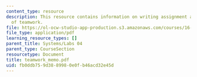 ```yaml
---
content_type: resource
description: This resource contains information on writing assignment addressing issues
  of teamwork.
file: https://ol-ocw-studio-app-production.s3.amazonaws.com/courses/16-01-unified-engineering-i-ii-iii-iv-fall-2005-spring-2006/fb0ddb759d3889980e0fb46acd32e45d_teamwork_memo.pdf
file_type: application/pdf
learning_resource_types: []
parent_title: Systems/Labs 04
parent_type: CourseSection
resourcetype: Document
title: teamwork_memo.pdf
uid: fb0ddb75-9d38-8998-0e0f-b46acd32e45d
---
```

